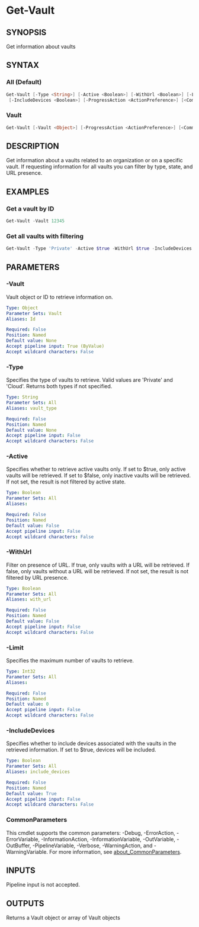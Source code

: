 # Get-Vault

## SYNOPSIS
Get information about vaults

## SYNTAX

### All (Default)
```PowerShell
Get-Vault [-Type <String>] [-Active <Boolean>] [-WithUrl <Boolean>] [-Limit <Int32>]
 [-IncludeDevices <Boolean>] [-ProgressAction <ActionPreference>] [<CommonParameters>]
```

### Vault
```PowerShell
Get-Vault [-Vault <Object>] [-ProgressAction <ActionPreference>] [<CommonParameters>]
```

## DESCRIPTION
Get information about a vaults related to an organization or on a specific vault.
If requesting
information for all vaults you can filter by type, state, and URL presence.

## EXAMPLES

### Get a vault by ID
```PowerShell
Get-Vault -Vault 12345
```

### Get all vaults with filtering
```PowerShell
Get-Vault -Type 'Private' -Active $true -WithUrl $true -IncludeDevices $false
```

## PARAMETERS

### -Vault
Vault object or ID to retrieve information on.

```yaml
Type: Object
Parameter Sets: Vault
Aliases: Id

Required: False
Position: Named
Default value: None
Accept pipeline input: True (ByValue)
Accept wildcard characters: False
```

### -Type
Specifies the type of vaults to retrieve.
Valid values are 'Private' and 'Cloud'.
Returns both
types if not specified.

```yaml
Type: String
Parameter Sets: All
Aliases: vault_type

Required: False
Position: Named
Default value: None
Accept pipeline input: False
Accept wildcard characters: False
```

### -Active
Specifies whether to retrieve active vaults only.
If set to $true, only active vaults will be
retrieved.
If set to $false, only inactive vaults will be retrieved.
If not set, the result
is not filtered by active state.

```yaml
Type: Boolean
Parameter Sets: All
Aliases:

Required: False
Position: Named
Default value: False
Accept pipeline input: False
Accept wildcard characters: False
```

### -WithUrl
Filter on presence of URL.
If true, only vaults with a URL will be retrieved.
If false, only vaults
without a URL will be retrieved.
If not set, the result is not filtered by URL presence.

```yaml
Type: Boolean
Parameter Sets: All
Aliases: with_url

Required: False
Position: Named
Default value: False
Accept pipeline input: False
Accept wildcard characters: False
```

### -Limit
Specifies the maximum number of vaults to retrieve.

```yaml
Type: Int32
Parameter Sets: All
Aliases:

Required: False
Position: Named
Default value: 0
Accept pipeline input: False
Accept wildcard characters: False
```

### -IncludeDevices
Specifies whether to include devices associated with the vaults in the retrieved information.
If set to $true, devices will be included.

```yaml
Type: Boolean
Parameter Sets: All
Aliases: include_devices

Required: False
Position: Named
Default value: True
Accept pipeline input: False
Accept wildcard characters: False
```

### CommonParameters
This cmdlet supports the common parameters: -Debug, -ErrorAction, -ErrorVariable, -InformationAction, -InformationVariable, -OutVariable, -OutBuffer, -PipelineVariable, -Verbose, -WarningAction, and -WarningVariable. For more information, see [about_CommonParameters](http://go.microsoft.com/fwlink/?LinkID=113216).

## INPUTS

Pipeline input is not accepted.

## OUTPUTS

Returns a Vault object or array of Vault objects